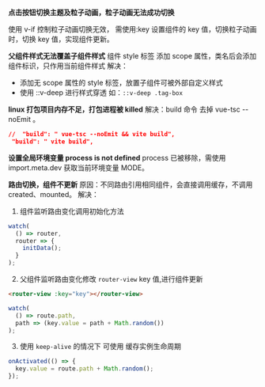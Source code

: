 **点击按钮切换主题及粒子动画，粒子动画无法成功切换**

使用 v-if 控制粒子动画切换无效， 需使用:key 设置组件的 key 值，切换粒子动画时，切换 key 值，实现组件更新。

**父组件样式无法覆盖子组件样式**
组件 style 标签 添加 scope 属性，类名后会添加组件标识，只作用当前组件样式
解决：

- 添加无 scope 属性的 style 标签，放置子组件可被外部自定义样式
- 使用 ::v-deep 进行样式穿透 如：`::v-deep .tag-box`

**linux 打包项目内存不足，打包进程被 killed**
解决：build 命令 去掉 vue-tsc --noEmit 。

```json
//  "build": " vue-tsc --noEmit && vite build",
 "build": " vite build",
```

**设置全局环境变量 process is not defined**
process 已被移除，需使用 import.meta.dev 获取当前环境变量 MODE。

**路由切换，组件不更新**
原因：不同路由引用相同组件，会直接调用缓存，不调用 created、mounted。
解决：

1. 组件监听路由变化调用初始化方法

```ts
watch(
  () => router,
  router => {
    initData();
  }
);
```

2. 父组件监听路由变化修改 `router-view` key 值,进行组件更新

```html
<router-view :key="key"></router-view>
```

```ts
watch(
  () => route.path,
  path => (key.value = path + Math.random())
);
```

3. 使用 `keep-alive` 的情况下 可使用 缓存实例生命周期

```ts
onActivated(() => {
  key.value = route.path + Math.random();
});
```
